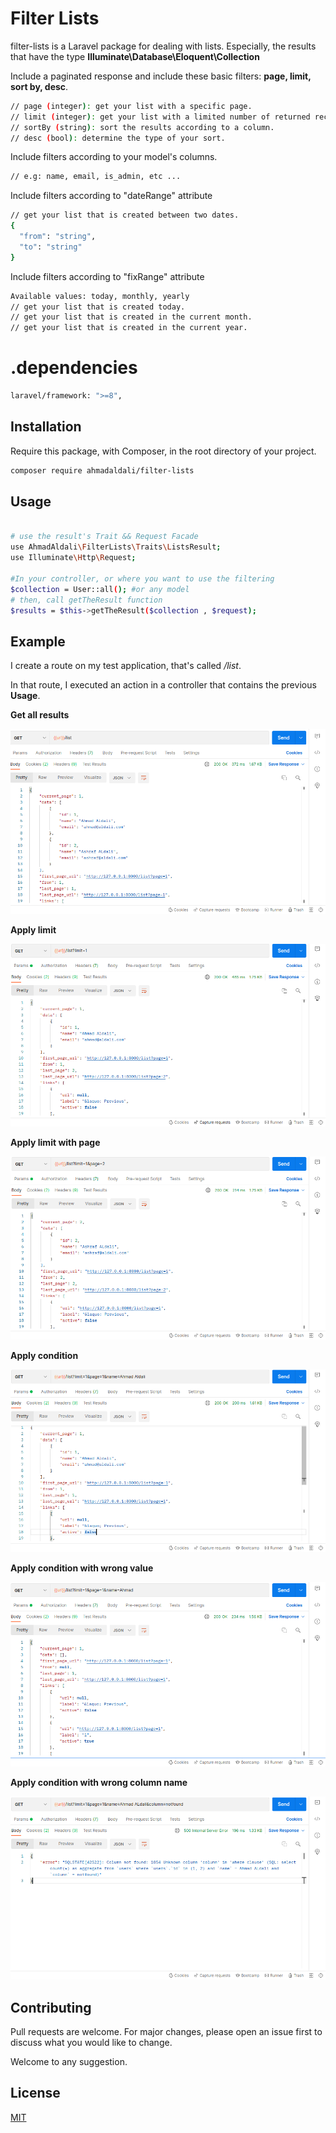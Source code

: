 # Filter Lists

filter-lists is a Laravel package for dealing with lists.
Especially, the results that have the type  **Illuminate\Database\Eloquent\Collection**

Include a paginated response and include these basic filters:
**page, limit, sort by, desc**.
```bash
// page (integer): get your list with a specific page.
// limit (integer): get your list with a limited number of returned records.
// sortBy (string): sort the results according to a column.
// desc (bool): determine the type of your sort. 
```
Include filters according to your model's columns.
```bash
// e.g: name, email, is_admin, etc ...
```

Include filters according to "dateRange" attribute
```bash
// get your list that is created between two dates.
{
  "from": "string",
  "to": "string"
}
```
Include filters according to "fixRange" attribute
```bash
Available values: today, monthly, yearly
// get your list that is created today.
// get your list that is created in the current month.
// get your list that is created in the current year.
```
# .dependencies
```bash
laravel/framework: ">=8",
```

## Installation

Require this package, with Composer, in the root directory of your project.

```bash
composer require ahmadaldali/filter-lists
```

## Usage

```bash

# use the result's Trait && Request Facade
use AhmadAldali\FilterLists\Traits\ListsResult;
use Illuminate\Http\Request;

#In your controller, or where you want to use the filtering 
$collection = User::all(); #or any model
# then, call getTheResult function
$results = $this->getTheResult($collection , $request);

```

## Example
I create a route on my test application, that's called */list*.

In that route, I executed an action in a controller that contains the previous **Usage**.

**Get all results**

![alt text](https://github.com/ahmadaldali/filter-lists/blob/main/images/1%20git%20all%20results.png)


**Apply limit**

![alt text](https://github.com/ahmadaldali/filter-lists/blob/main/images/2%20apply%20limit.png)


**Apply limit with page**

![alt text](https://github.com/ahmadaldali/filter-lists/blob/main/images/3%20apply%20limit%20with%20page.png)

**Apply condition**

![alt text](https://github.com/ahmadaldali/filter-lists/blob/main/images/4%20apply%20condition%20on%20column's%20name.png)


**Apply condition with wrong value**

![alt text](https://github.com/ahmadaldali/filter-lists/blob/main/images/5%20apply%20condition%20with%20wrong%20value.png)


**Apply condition with wrong column name**

![alt text](https://github.com/ahmadaldali/filter-lists/blob/main/images/6%20apply%20with%20wrong%20column%20name.png)


## Contributing
Pull requests are welcome. For major changes, please open an issue first to discuss what you would like to change.

Welcome to any suggestion.


## License
[MIT](https://choosealicense.com/licenses/mit/)

